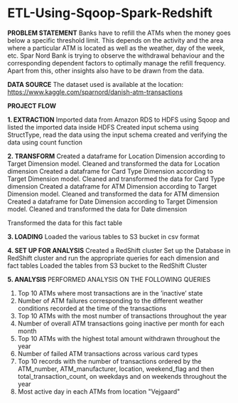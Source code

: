 # ETL-Using-Sqoop-Spark-Redshift

**PROBLEM STATEMENT**
Banks have to refill the ATMs when the money goes below a specific threshold limit. This depends on the activity and the area where a particular ATM is located as well as the weather, day of the week, etc.
Spar Nord Bank is trying to observe the withdrawal behaviour and the corresponding dependent factors to optimally manage the refill frequency. Apart from this, other insights also have to be drawn from the data.

**DATA SOURCE**
The dataset used is available at the location: https://www.kaggle.com/sparnord/danish-atm-transactions 

**PROJECT FLOW**

**1. EXTRACTION**
Imported data from Amazon RDS to HDFS using Sqoop and listed the imported data inside HDFS
Created input schema using StructType, read the data using the input schema created and verifying the data using count function

**2. TRANSFORM**
Created a dataframe for Location Dimension according to Target Dimension model. Cleaned and transformed the data for Location dimension
Created a dataframe for Card Type Dimension according to Target Dimension model. Cleaned and transformed the data for Card Type dimension
Created a dataframe for ATM Dimension according to Target Dimension model. Cleaned and transformed the data for ATM dimension
Created a dataframe for Date Dimension according to Target Dimension model. Cleaned and transformed the data for Date dimension

Transformed the data for this fact table

**3. LOADING**
Loaded the various tables to S3 bucket in csv format

**4. SET UP FOR ANALYSIS**
Created a RedShift cluster
Set up the Database in RedShift cluster and run the appropriate queries for each dimension and fact tables
Loaded the tables from S3 bucket to the RedShift Cluster

**5. ANALYSIS**
PERFORMED ANALYSIS ON THE FOLLOWING QUERIES 
1. Top 10 ATMs where most transactions are in the ’inactive’ state
2. Number of ATM failures corresponding to the different weather conditions recorded at the time of the transactions
3. Top 10 ATMs with the most number of transactions throughout the year
4. Number of overall ATM transactions going inactive per month for each month
5. Top 10 ATMs with the highest total amount withdrawn throughout the year
6. Number of failed ATM transactions across various card types
7. Top 10 records with the number of transactions ordered by the ATM_number, ATM_manufacturer, location, weekend_flag and then total_transaction_count, on weekdays and on weekends throughout the year
8. Most active day in each ATMs from location "Vejgaard"
